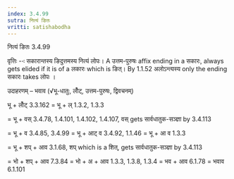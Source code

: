 ```yaml
---
index: 3.4.99
sutra: नित्यं ङितः
vritti: satishabodha
---
```



 नित्यं ङितः 3.4.99 


वृत्तिः --ः सकारान्‍तस्‍य ङिदुत्तमस्‍य नित्‍यं लोपः। A उत्तम-पुरुषः affix ending in a सकारः, always gets elided if it is of a लकारः which is ङित्। By 1.1.52 अलोऽन्त्यस्य only the ending सकारः takes लोपः । 


उदाहरणम् – भवाव (√भू-धातुः, लोँट्, उत्तम-पुरुषः, द्विवचनम्) 

भू + लोँट् 3.3.162 = भू + ल् 1.3.2, 1.3.3 

= भू + वस् 3.4.78, 1.4.101, 1.4.102, 1.4.107, वस् gets सार्वधातुक-सञ्ज्ञा by 3.4.113 

= भू + व 3.4.85, 3.4.99 = भू + आट् व 3.4.92, 1.1.46 = भू + आ व 1.3.3 

= भू + शप् + आव 3.1.68, शप् which is a शित्, gets सार्वधातुक-सञ्ज्ञा by 3.4.113 

= भो + शप् + आव 7.3.84 = भो + अ + आव 1.3.3, 1.3.8, 1.3.4 = भव + आव 6.1.78 = भवाव 6.1.101 


